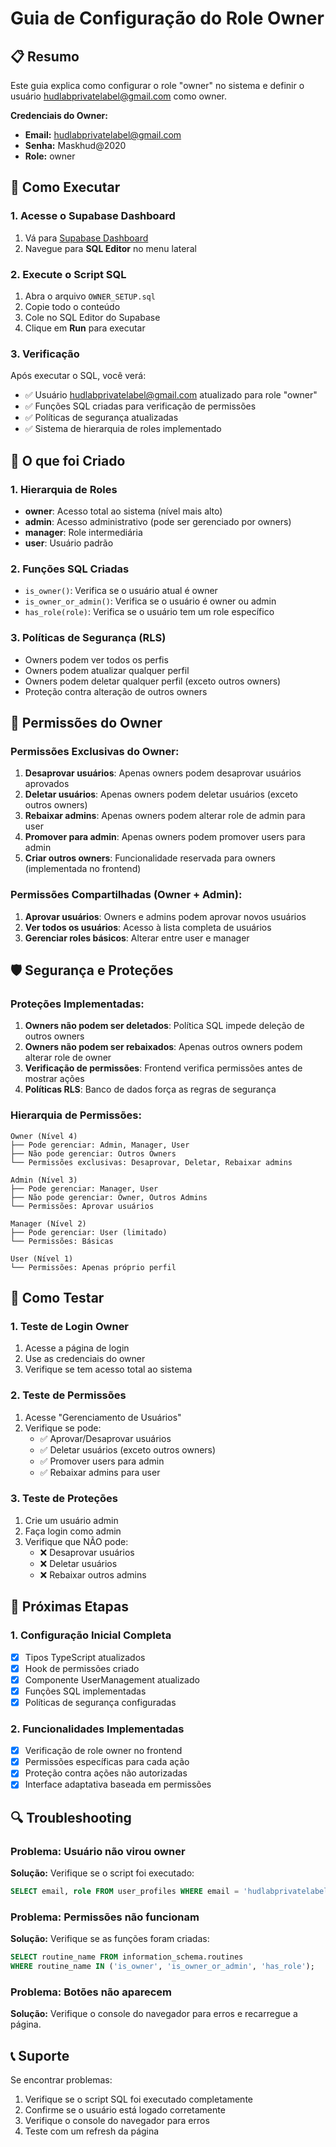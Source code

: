 # Guia de Configuração do Role Owner

## 📋 Resumo

Este guia explica como configurar o role "owner" no sistema e definir o usuário hudlabprivatelabel@gmail.com como owner.

**Credenciais do Owner:**
- **Email:** hudlabprivatelabel@gmail.com
- **Senha:** Maskhud@2020
- **Role:** owner

## 🚀 Como Executar

### 1. Acesse o Supabase Dashboard
1. Vá para [Supabase Dashboard](https://supabase.com/dashboard/project/ubqervuhvwnztxmsodlg)
2. Navegue para **SQL Editor** no menu lateral

### 2. Execute o Script SQL
1. Abra o arquivo `OWNER_SETUP.sql`
2. Copie todo o conteúdo
3. Cole no SQL Editor do Supabase
4. Clique em **Run** para executar

### 3. Verificação
Após executar o SQL, você verá:
- ✅ Usuário hudlabprivatelabel@gmail.com atualizado para role "owner"
- ✅ Funções SQL criadas para verificação de permissões
- ✅ Políticas de segurança atualizadas
- ✅ Sistema de hierarquia de roles implementado

## 🔧 O que foi Criado

### 1. Hierarquia de Roles
- **owner**: Acesso total ao sistema (nível mais alto)
- **admin**: Acesso administrativo (pode ser gerenciado por owners)
- **manager**: Role intermediária
- **user**: Usuário padrão

### 2. Funções SQL Criadas
- `is_owner()`: Verifica se o usuário atual é owner
- `is_owner_or_admin()`: Verifica se o usuário é owner ou admin
- `has_role(role)`: Verifica se o usuário tem um role específico

### 3. Políticas de Segurança (RLS)
- Owners podem ver todos os perfis
- Owners podem atualizar qualquer perfil
- Owners podem deletar qualquer perfil (exceto outros owners)
- Proteção contra alteração de outros owners

## 🔐 Permissões do Owner

### Permissões Exclusivas do Owner:
1. **Desaprovar usuários**: Apenas owners podem desaprovar usuários aprovados
2. **Deletar usuários**: Apenas owners podem deletar usuários (exceto outros owners)
3. **Rebaixar admins**: Apenas owners podem alterar role de admin para user
4. **Promover para admin**: Apenas owners podem promover users para admin
5. **Criar outros owners**: Funcionalidade reservada para owners (implementada no frontend)

### Permissões Compartilhadas (Owner + Admin):
1. **Aprovar usuários**: Owners e admins podem aprovar novos usuários
2. **Ver todos os usuários**: Acesso à lista completa de usuários
3. **Gerenciar roles básicos**: Alterar entre user e manager

## 🛡️ Segurança e Proteções

### Proteções Implementadas:
1. **Owners não podem ser deletados**: Política SQL impede deleção de outros owners
2. **Owners não podem ser rebaixados**: Apenas outros owners podem alterar role de owner
3. **Verificação de permissões**: Frontend verifica permissões antes de mostrar ações
4. **Políticas RLS**: Banco de dados força as regras de segurança

### Hierarquia de Permissões:
```
Owner (Nível 4)
├── Pode gerenciar: Admin, Manager, User
├── Não pode gerenciar: Outros Owners
└── Permissões exclusivas: Desaprovar, Deletar, Rebaixar admins

Admin (Nível 3)
├── Pode gerenciar: Manager, User
├── Não pode gerenciar: Owner, Outros Admins
└── Permissões: Aprovar usuários

Manager (Nível 2)
├── Pode gerenciar: User (limitado)
└── Permissões: Básicas

User (Nível 1)
└── Permissões: Apenas próprio perfil
```

## 🧪 Como Testar

### 1. Teste de Login Owner
1. Acesse a página de login
2. Use as credenciais do owner
3. Verifique se tem acesso total ao sistema

### 2. Teste de Permissões
1. Acesse "Gerenciamento de Usuários"
2. Verifique se pode:
   - ✅ Aprovar/Desaprovar usuários
   - ✅ Deletar usuários (exceto outros owners)
   - ✅ Promover users para admin
   - ✅ Rebaixar admins para user

### 3. Teste de Proteções
1. Crie um usuário admin
2. Faça login como admin
3. Verifique que NÃO pode:
   - ❌ Desaprovar usuários
   - ❌ Deletar usuários
   - ❌ Rebaixar outros admins

## 📝 Próximas Etapas

### 1. Configuração Inicial Completa
- [x] Tipos TypeScript atualizados
- [x] Hook de permissões criado
- [x] Componente UserManagement atualizado
- [x] Funções SQL implementadas
- [x] Políticas de segurança configuradas

### 2. Funcionalidades Implementadas
- [x] Verificação de role owner no frontend
- [x] Permissões específicas para cada ação
- [x] Proteção contra ações não autorizadas
- [x] Interface adaptativa baseada em permissões

## 🔍 Troubleshooting

### Problema: Usuário não virou owner
**Solução:** Verifique se o script foi executado:
```sql
SELECT email, role FROM user_profiles WHERE email = 'hudlabprivatelabel@gmail.com';
```

### Problema: Permissões não funcionam
**Solução:** Verifique se as funções foram criadas:
```sql
SELECT routine_name FROM information_schema.routines 
WHERE routine_name IN ('is_owner', 'is_owner_or_admin', 'has_role');
```

### Problema: Botões não aparecem
**Solução:** Verifique o console do navegador para erros e recarregue a página.

## 📞 Suporte

Se encontrar problemas:
1. Verifique se o script SQL foi executado completamente
2. Confirme se o usuário está logado corretamente
3. Verifique o console do navegador para erros
4. Teste com um refresh da página
